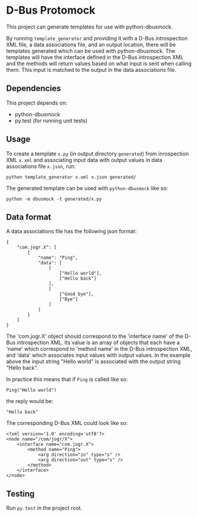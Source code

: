 
D-Bus Protomock
==============

This project can generate templates for use with python-dbusmock.

By running `template_generator` and providing it with a D-Bus introspection XML file,
a data associations file, and an output location, there will be templates generated
which can be used with python-dbusmock. The templates will have the interface defined
in the D-Bus introspection XML and the methods will return values based on what input
is sent when calling them. This input is matched to the output in the data
associations file.

Dependencies
------------
This project depends on:

 * python-dbusmock
 * py.test (for running unit tests)

Usage
-----
To create a template `x.py` (in output directory `generated`) from inrospection
XML `x.xml` and associating input data with output values in data
associations file `x.json`, run:

    python template_generator x.xml x.json generated/

The generated template can be used with `python-dbusmock` like so:

    python -m dbusmock -t generated/x.py

Data format
-----------
A data associations file has the following json format:

    {
        "com.jogr.X": [
            {
                "name": "Ping",
                "data": [
                    [
                        ["Hello world"],
                        ["Hello back"]
                    ],
                    [
                        ["Good bye"],
                        ["Bye"]
                    ]
                ]
            }
        ]
    }

The 'com.jogr.X' object should correspond to the 'interface name' of the D-Bus
introspection XML. Its value is an array of objects that each have a 'name' which
correspond to 'method name' in the D-Bus introspection XML, and 'data' which associates
input values with output values. In the example above the input string "Hello world"
is associated with the output string "Hello back".

In practice this means that if
`Ping` is called like so:

    Ping("Hello world")

the reply would be:

    "Hello back"

The corresponding D-Bus XML could look like so:

    <?xml version='1.0' encoding='utf8'?>
    <node name="/com/jogr/X">
        <interface name="com.jogr.X">
            <method name="Ping">
                <arg direction="in" type="s" />
                <arg direction="out" type="s" />
            </method>
        </interface>
    </node>



Testing
-------
Run `py.test` in the project root.
